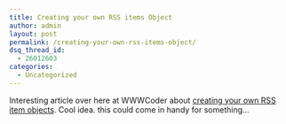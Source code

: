 ```yaml
---
title: Creating your own RSS items Object
author: admin
layout: post
permalink: /creating-your-own-rss-items-object/
dsq_thread_id:
  - 26012603
categories:
  - Uncategorized
---
```

Interesting article over here at WWWCoder about [creating your own RSS item objects][1]. Cool idea. this could come in handy for something&#8230;

 [1]: http://www.wwwcoder.com/main/parentid/262/site/4129/68/Default.aspx